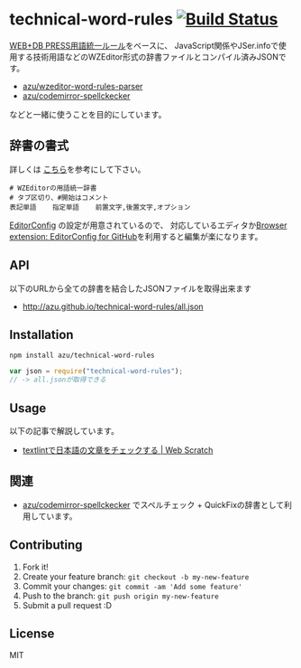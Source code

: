 # technical-word-rules [![Build Status](https://travis-ci.org/azu/technical-word-rules.svg?branch=master)](https://travis-ci.org/azu/technical-word-rules)

[WEB+DB PRESS用語統一ルール](https://gist.github.com/inao/f55e8232e150aee918b9 " WEB+DB PRESS用語統一ルール secret")をベースに、
JavaScript関係やJSer.infoで使用する技術用語などのWZEditor形式の辞書ファイルとコンパイル済みJSONです。

- [azu/wzeditor-word-rules-parser](https://github.com/azu/wzeditor-word-rules-parser "azu/wzeditor-word-rules-parser")
- [azu/codemirror-spellckecker](https://github.com/azu/codemirror-spellckecker "azu/codemirror-spellckecker")

などと一緒に使うことを目的にしています。

## 辞書の書式

詳しくは [こちら](https://github.com/azu/wzeditor-word-rules-parser/blob/master/doc/wzeditor-rule.md "wzeditor-word-rules-parser/wzeditor-rule.md at master · azu/wzeditor-word-rules-parser")を参考にして下さい。

```
# WZEditorの用語統一辞書
# タブ区切り、#開始はコメント
表記単語    指定単語    前置文字,後置文字,オプション
```

[EditorConfig](http://editorconfig.org/ "EditorConfig") の設定が用意されているので、
対応しているエディタか[Browser extension: EditorConfig for GitHub](http://rreverser.com/gh-github-editorconfig/ "Browser extension: EditorConfig for GitHub")を利用すると編集が楽になります。

## API

以下のURLから全ての辞書を結合したJSONファイルを取得出来ます

- http://azu.github.io/technical-word-rules/all.json

## Installation

```
npm install azu/technical-word-rules
```


```js
var json = require("technical-word-rules");
// -> all.jsonが取得できる
```

## Usage

以下の記事で解説しています。

- [textlintで日本語の文章をチェックする | Web Scratch](http://efcl.info/2015/09/10/introduce-textlint/ "textlintで日本語の文章をチェックする | Web Scratch")


## 関連

-  [azu/codemirror-spellckecker](https://github.com/azu/codemirror-spellckecker "azu/codemirror-spellckecker") でスペルチェック + QuickFixの辞書として利用しています。


## Contributing

1. Fork it!
2. Create your feature branch: `git checkout -b my-new-feature`
3. Commit your changes: `git commit -am 'Add some feature'`
4. Push to the branch: `git push origin my-new-feature`
5. Submit a pull request :D

## License

MIT
